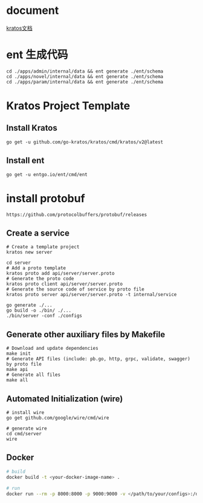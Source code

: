 # document
[kratos文档](https://go-kratos.dev/docs/getting-started/start/)

# ent 生成代码

```shell
cd ./apps/admin/internal/data && ent generate ./ent/schema
cd ./apps/novel/internal/data && ent generate ./ent/schema
cd ./apps/param/internal/data && ent generate ./ent/schema
```

# Kratos Project Template

## Install Kratos

```
go get -u github.com/go-kratos/kratos/cmd/kratos/v2@latest
```

## Install ent

```
go get -u entgo.io/ent/cmd/ent
```

# install  protobuf

```shell
https://github.com/protocolbuffers/protobuf/releases 
```

## Create a service

``` shell
# Create a template project
kratos new server

cd server
# Add a proto template
kratos proto add api/server/server.proto
# Generate the proto code
kratos proto client api/server/server.proto
# Generate the source code of service by proto file
kratos proto server api/server/server.proto -t internal/service

go generate ./...
go build -o ./bin/ ./...
./bin/server -conf ./configs
```

## Generate other auxiliary files by Makefile

```
# Download and update dependencies
make init
# Generate API files (include: pb.go, http, grpc, validate, swagger) by proto file
make api
# Generate all files
make all
```

## Automated Initialization (wire)

```
# install wire
go get github.com/google/wire/cmd/wire

# generate wire
cd cmd/server
wire
```

## Docker

```bash
# build
docker build -t <your-docker-image-name> .

# run
docker run --rm -p 8000:8000 -p 9000:9000 -v </path/to/your/configs>:/data/conf <your-docker-image-name>
```


